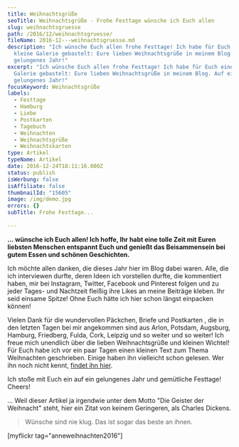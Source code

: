 ```yaml
---
title: Weihnachtsgrüße
seoTitle: Weihnachtsgrüße - Frohe Festtage wünsche ich Euch allen
slug: weihnachtsgruesse
path: /2016/12/weihnachtsgruesse/
fileName: 2016-12---weihnachtsgruesse.md
description: "Ich wünsche Euch allen frohe Festtage! Ich habe für Euch eine
  kleine Galerie gebastelt: Eure lieben Weihnachtsgrüße in meinem Blog. Auf ein
  gelungenes Jahr!"
excerpt: "Ich wünsche Euch allen frohe Festtage! Ich habe für Euch eine kleine
  Galerie gebastelt: Eure lieben Weihnachtsgrüße in meinem Blog. Auf ein
  gelungenes Jahr!"
focusKeyword: Weihnachtsgrüße
labels:
  - Festtage
  - Hamburg
  - Liebe
  - Postkarten
  - Tagebuch
  - Weihnachten
  - Weihnachtsgrüße
  - Weihnachtskarten
type: Artikel
typeName: Artikel
date: 2016-12-24T18:11:16.000Z
status: publish
isWerbung: false
isAffiliate: false
thumbnailId: "15605"
image: /img/demo.jpg
errors: {}
subTitle: Frohe Festtage...
  
---
```


**... wünsche ich Euch allen! Ich hoffe, Ihr habt eine tolle Zeit mit Euren
liebsten Menschen entspannt Euch und genießt das Beisammensein bei gutem Essen
und schönen Geschichten.**

Ich möchte allen danken, die dieses Jahr hier im Blog dabei waren. Alle, die ich
interviewen durfte, deren Ideen ich vorstellen durfte, die kommentiert haben,
mir bei Instagram, Twitter, Facebook und Pinterest folgen und zu jeder Tages-
und Nachtzeit fleißig ihre Likes an meine Beiträge kleben. Ihr seid einsame
Spitze! Ohne Euch hätte ich hier schon längst einpacken können!

Vielen Dank für die wundervollen Päckchen, Briefe und Postkarten , die in den
letzten Tagen bei mir angekommen sind aus Arlon, Potsdam, Augsburg, Hamburg,
Friedberg, Fulda, Cork, Leipzig und so weiter und so weiter! Ich freue mich
unendlich über die lieben Weihnachtsgrüße und kleinen Wichtel! Für Euch habe ich
vor ein paar Tagen einen kleinen Text zum Thema Weihnachten geschrieben. Einige
haben ihn vielleicht schon gelesen. Wer ihn noch nicht kennt,
[findet ihn hier](/2016/12/froehliche-weihnachten-froehliche-weihnachten/).

Ich stoße mit Euch ein auf ein gelungenes Jahr und gemütliche Festtage! Cheers!

... Weil dieser Artikel ja irgendwie unter dem Motto "Die Geister der Weihnacht"
steht, hier ein Zitat von keinem Geringeren, als Charles Dickens.

> Wünsche sind nie klug. Das ist sogar das beste an ihnen.

[myflickr tag="anneweihnachten2016"]

  